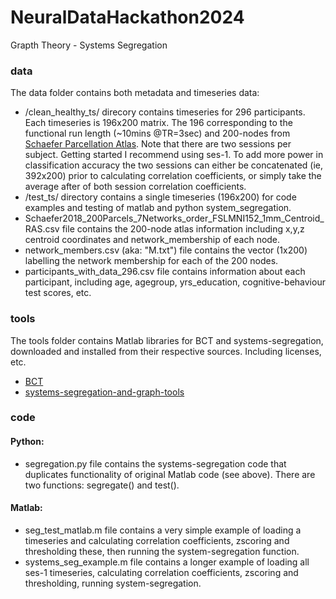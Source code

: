 # NeuralDataHackathon2024


Grapth Theory - Systems Segregation


### data

The data folder contains both metadata and timeseries data:
 - /clean_healthy_ts/ direcory contains timeseries for 296 participants. Each timeseries is 196x200 matrix. The 196 corresponding to the functional run length (~10mins @TR=3sec) and 200-nodes from [Schaefer Parcellation Atlas](https://github.com/ThomasYeoLab/CBIG/tree/master/stable_projects/brain_parcellation/Schaefer2018_LocalGlobal).
   Note that there are two sessions per subject. Getting started I recommend using ses-1. To add more power in classification accuracy the two sessions can either be concatenated (ie, 392x200) prior to calculating correlation coefficients, or simply take the average after of both session correlation coefficients.
 - /test_ts/ directory contains a single timeseries (196x200) for code examples and testing of matlab and python system_segregation.
 - Schaefer2018_200Parcels_7Networks_order_FSLMNI152_1mm_Centroid_RAS.csv file contains the 200-node atlas information including x,y,z centroid coordinates and network_membership of each node. 
 - network_members.csv (aka: "M.txt") file contains the vector (1x200) labelling the network membership for each of the 200 nodes.
 - participants_with_data_296.csv file contains information about each participant, including age, agegroup, yrs_education, cognitive-behaviour test scores, etc.

### tools

The tools folder contains Matlab libraries for BCT and systems-segregation, downloaded and installed from their respective sources. Including licenses, etc.
- [BCT](https://sites.google.com/site/bctnet/)
- [systems-segregation-and-graph-tools]( https://github.com/mychan24/system-segregation-and-graph-tools) 


### code

#### Python:
  - segregation.py file contains the systems-segregation code that duplicates functionality of original Matlab code (see above). There are two functions: segregate() and test().

#### Matlab:
  - seg_test_matlab.m file contains a very simple example of loading a timeseries and calculating correlation coefficients, zscoring and thresholding these, then running the system-segregation function. 
  - systems_seg_example.m file contains a longer example of loading all ses-1 timeseries, calculating correlation coefficients, zscoring and thresholding, running system-segregation. 

